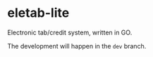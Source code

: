 # eletab-lite
Electronic tab/credit system, written in GO.

The development will happen in the `dev` branch.
